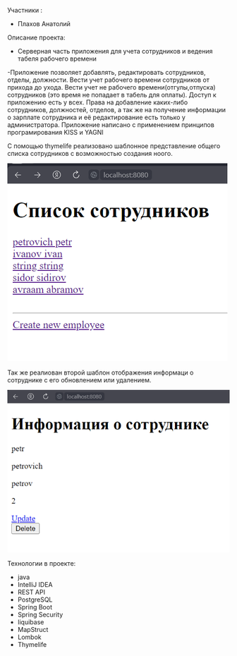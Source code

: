 Участники :
- Плахов Анатолий

Описание проекта: 
+ Серверная часть приложения для учета сотрудников и ведения табеля рабочего времени


-Приложение позволяет добавлять, редактировать сотрудников, отделы, должности. Вести учет рабочего времени
 сотрудников от прихода до ухода. Вести учет не рабочего времени(отгулы,отпуска) сотрудников (это время не 
попадает в табель для оплаты). Доступ к приложению есть у всех. Права на добавление каких-либо сотрудников, должностей, отделов, а так же на 
получение информации о зарплате сотрудника и её редактирование есть только у администратора.
Приложение написано с применением принципов програмирования KISS и YAGNI

С помощью thymelife реализовано шаблонное представление общего списка сотрудников с возможностью создания ноого.

![alt text](https://github.com/kjluh/EgarTask/blob/210eec6214f6dcea0fac0af4f37dbc8303b32bb0/%D0%9E%D0%B1%D1%89%D0%B8%D0%B9%20%D1%81%D0%BF%D0%B8%D1%81%D0%BE%D0%BA%20%D1%81%D0%BE%D1%82%D1%80%D1%83%D0%B4%D0%BD%D0%B8%D0%BA%D0%BE%D0%B2.PNG)

Так же реалиован второй шаблон отображения информаци о сотруднике с его обновлением или удалением.

![alt text](
https://github.com/kjluh/EgarTask/blob/210eec6214f6dcea0fac0af4f37dbc8303b32bb0/%D0%B8%D0%BD%D1%84%D0%B0%20%D0%B2%D0%BD%D1%83%D1%82%D1%80%D0%B8.PNG)

 
Технологии в проекте:
+ java
+ IntelliJ IDEA
+ REST API
+ PostgreSQL
+ Spring Boot
+ Spring Security
+ liquibase
+ MapStruct
+ Lombok
+ Thymelife
